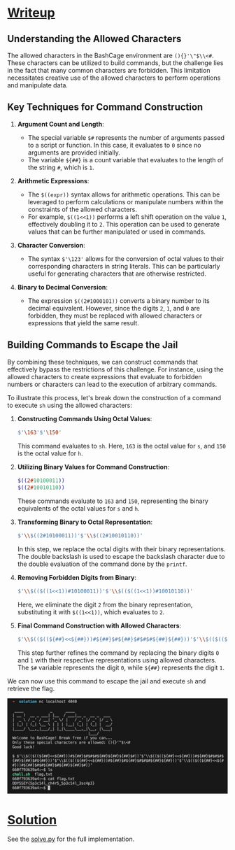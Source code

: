# [**Writeup**](#)

## Understanding the Allowed Characters

The allowed characters in the BashCage environment are `(){}'\"$\\<#`. These characters can be utilized to build commands, but the challenge lies in the fact that many common characters are forbidden. This limitation necessitates creative use of the allowed characters to perform operations and manipulate data.

## Key Techniques for Command Construction

1. **Argument Count and Length**:
   - The special variable `$#` represents the number of arguments passed to a script or function. In this case, it evaluates to `0` since no arguments are provided initially.
   - The variable `${##}` is a count variable that evaluates to the length of the string `#`, which is `1`.

2. **Arithmetic Expressions**:
   - The `$((expr))` syntax allows for arithmetic operations. This can be leveraged to perform calculations or manipulate numbers within the constraints of the allowed characters.
   - For example, `$((1<<1))` performs a left shift operation on the value `1`, effectively doubling it to `2`. This operation can be used to generate values that can be further manipulated or used in commands.

3. **Character Conversion**:
   - The syntax `$'\123'` allows for the conversion of octal values to their corresponding characters in string literals. This can be particularly useful for generating characters that are otherwise restricted.

4. **Binary to Decimal Conversion**:
   - The expression `$((2#1000101))` converts a binary number to its decimal equivalent. However, since the digits `2`, `1`, and `0` are forbidden, they must be replaced with allowed characters or expressions that yield the same result.

## Building Commands to Escape the Jail

By combining these techniques, we can construct commands that effectively bypass the restrictions of this challenge. For instance, using the allowed characters to create expressions that evaluate to forbidden numbers or characters can lead to the execution of arbitrary commands.

To illustrate this process, let's break down the construction of a command to execute `sh` using the allowed characters:

1. **Constructing Commands Using Octal Values**:
    ```bash
    $'\163'$'\150'
    ```
    This command evaluates to `sh`. Here, `163` is the octal value for `s`, and `150` is the octal value for `h`.

2. **Utilizing Binary Values for Command Construction**:
    ```bash
    $((2#10100011))
    $((2#10010110))
    ```
    These commands evaluate to `163` and `150`, representing the binary equivalents of the octal values for `s` and `h`.

3. **Transforming Binary to Octal Representation**:
    ```bash
    $'\\$((2#10100011))'$'\\$((2#10010110))'
    ```
    In this step, we replace the octal digits with their binary representations. The double backslash is used to escape the backslash character due to the double evaluation of the command done by the `printf`.

4. **Removing Forbidden Digits from Binary**:
    ```bash
    $'\\$(($((1<<1))#10100011))'$'\\$(($((1<<1))#10010110))'
    ```
    Here, we eliminate the digit `2` from the binary representation, substituting it with `$((1<<1))`, which evaluates to `2`.

5. **Final Command Construction with Allowed Characters**:
    ```bash
    $'\\$(($((${##}<<${##}))#${##}$#${##}$#$#$#${##}${##}))'$'\\$(($((${##}<<${##}))#${##}$#$#${##}$#${##}${##}$#))'
    ```
    This step further refines the command by replacing the binary digits `0` and `1` with their respective representations using allowed characters. The `$#` variable represents the digit `0`, while `${##}` represents the digit `1`.

We can now use this command to escape the jail and execute `sh` and retrieve the flag.

![](../img/solution.png)

# [**Solution**](#)
See the [solve.py](./solve.py) for the full implementation.
